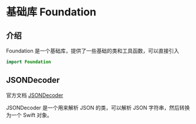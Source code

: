# 基础库 Foundation

## 介绍

Foundation 是一个基础库，提供了一些基础的类和工具函数，可以直接引入

```swift
import Foundation
```

## JSONDecoder

官方文档 [JSONDecoder](https://developer.apple.com/documentation/foundation/jsondecoder/)

JSONDecoder 是一个用来解析 JSON 的类，可以解析 JSON 字符串，然后转换为一个 Swift 对象。
